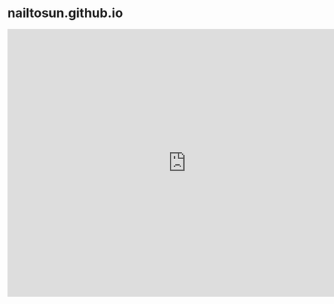 # nailtosun.github.io
 
<iframe src="https://calendar.google.com/calendar/embed?src=nailtosun07%40gmail.com&ctz=Europe%2FIstanbul" style="border: 0" width="800" height="600" frameborder="0" scrolling="no"></iframe>

